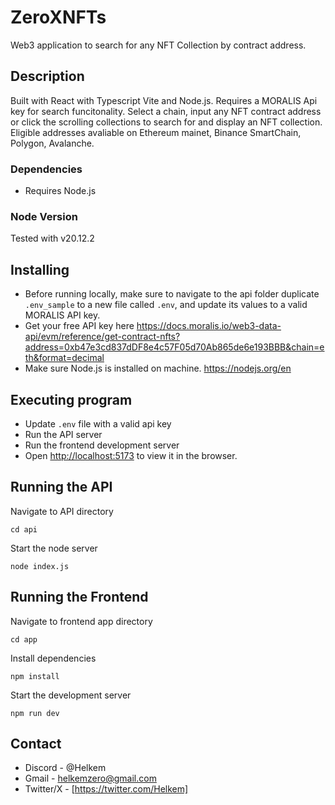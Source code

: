 # ZeroXNFTs

Web3 application to search for any NFT Collection by contract address. 

## Description

Built with React with Typescript Vite and Node.js. Requires a MORALIS Api key for search funcitonality. 
Select a chain, input any NFT contract address or click the scrolling collections to search for and display an NFT collection. Eligible addresses avaliable on Ethereum mainet, Binance SmartChain, Polygon, Avalanche. 

### Dependencies
* Requires Node.js

### Node Version
Tested with v20.12.2

## Installing
* Before running locally, make sure to navigate to the api folder duplicate `.env_sample` to a new file called `.env`, and update its values to a valid MORALIS API key.
* Get your free API key here https://docs.moralis.io/web3-data-api/evm/reference/get-contract-nfts?address=0xb47e3cd837dDF8e4c57F05d70Ab865de6e193BBB&chain=eth&format=decimal
* Make sure Node.js is installed on machine. https://nodejs.org/en
  
## Executing program
* Update `.env` file with a valid api key
* Run the API server
* Run the frontend development server
* Open [http://localhost:5173](http://localhost:5173) to view it in the browser.

## Running the API
  
Navigate to API directory  
```
cd api
```
Start the node server
```
node index.js
```
## Running the Frontend 

Navigate to frontend app directory  
```
cd app
```
Install dependencies 
```
npm install
```
Start the development server
```
npm run dev
```

## Contact
* Discord - @Helkem
* Gmail - helkemzero@gmail.com
* Twitter/X - [https://twitter.com/Helkem]
